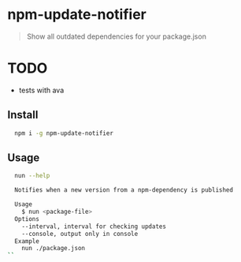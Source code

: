 # npm-update-notifier
> Show all outdated dependencies for your package.json

# TODO
* tests with ava

## Install
```bash
  npm i -g npm-update-notifier
```

## Usage
```bash
  nun --help

  Notifies when a new version from a npm-dependency is published

  Usage
    $ nun <package-file>
  Options
    --interval, interval for checking updates
    --console, output only in console
  Example
    nun ./package.json
``
